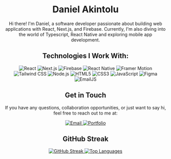 <h1 align="center">Daniel Akintolu</h1>

<p align="center">
<!--   <img src="your-profile-image-url" alt="Profile Image" width="200" height="200"> -->
</p>

<p align="center">
  Hi there! I'm Daniel, a software developer passionate about building web applications with React, Next.js, and Firebase.
  Currently, I'm also diving into the world of Typescript, React Native and exploring mobile app development.
</p>

<h2 align="center">Technologies I Work With:</h2>

<p align="center">
  <img src="https://img.shields.io/badge/React-61DAFB?logo=react&logoColor=white&style=flat" alt="React">
  <img src="https://img.shields.io/badge/Next.js-000000?logo=next.js&logoColor=white&style=flat" alt="Next.js">
  <img src="https://img.shields.io/badge/Firebase-FFCA28?logo=firebase&logoColor=black&style=flat" alt="Firebase">
  <img src="https://img.shields.io/badge/React Native-61DAFB?logo=react&logoColor=white&style=flat" alt="React Native">
  <img src="https://img.shields.io/badge/Framer Motion-00ADD8?logo=framer&logoColor=white&style=flat" alt="Framer Motion">
  <img src="https://img.shields.io/badge/Tailwind CSS-38B2AC?logo=tailwind-css&logoColor=white&style=flat" alt="Tailwind CSS">
  <img src="https://img.shields.io/badge/Node.js-339933?logo=node.js&logoColor=white&style=flat" alt="Node.js">
  <img src="https://img.shields.io/badge/HTML5-E34F26?logo=html5&logoColor=white&style=flat" alt="HTML5">
  <img src="https://img.shields.io/badge/CSS3-1572B6?logo=css3&logoColor=white&style=flat" alt="CSS3">
  <img src="https://img.shields.io/badge/JavaScript-F7DF1E?logo=javascript&logoColor=black&style=flat" alt="JavaScript">
  <img src="https://img.shields.io/badge/Figma-F24E1E?logo=figma&logoColor=white&style=flat" alt="Figma">
  <img src="https://img.shields.io/badge/EmailJS-2B2B2B?logo=emailjs&logoColor=white&style=flat" alt="EmailJS">
</p>

<h2 align="center">Get in Touch</h2>

<p align="center">
  If you have any questions, collaboration opportunities, or just want to say hi, feel free to reach out to me at:
</p>

<p align="center">
  <a href="mailto:Danielakintolu@gmail.com">
    <img src="https://img.shields.io/badge/Gmail-D14836?logo=gmail&logoColor=white&style=flat" alt="Email">
  </a>
  <a href="https://danielcodes-seven.vercel.app/">
     <img src="https://img.shields.io/badge/portfolio=d123636?logo=gmail&logoColor=white&style=flat" alt="Portfolio">
  </a>
</p>
<h2 align="center">GitHub Streak</h2>

<p align="center">
  <a href="https://git.io/streak-stats">
    <img src="https://github-readme-streak-stats.herokuapp.com?user=Dhanny-aay&theme=transparent" alt="GitHub Streak" />
  </a>
   <a href="https://github.com/anuraghazra/github-readme-stats">
    <img src="https://github-readme-stats.vercel.app/api/top-langs/?username=Dhanny-aay&theme=transparent" alt="Top Languages" />
  </a>
</p>



<!--
**Dhanny-aay/Dhanny-aay** is a ✨ _special_ ✨ repository because its `README.md` (this file) appears on your GitHub profile.

Here are some ideas to get you started:

- 🔭 I’m currently working on ...
- 🌱 I’m currently learning ...
- 👯 I’m looking to collaborate on ...
- 🤔 I’m looking for help with ...
- 💬 Ask me about ...
- 📫 How to reach me: ...
- 😄 Pronouns: ...
- ⚡ Fun fact: ...
-->
